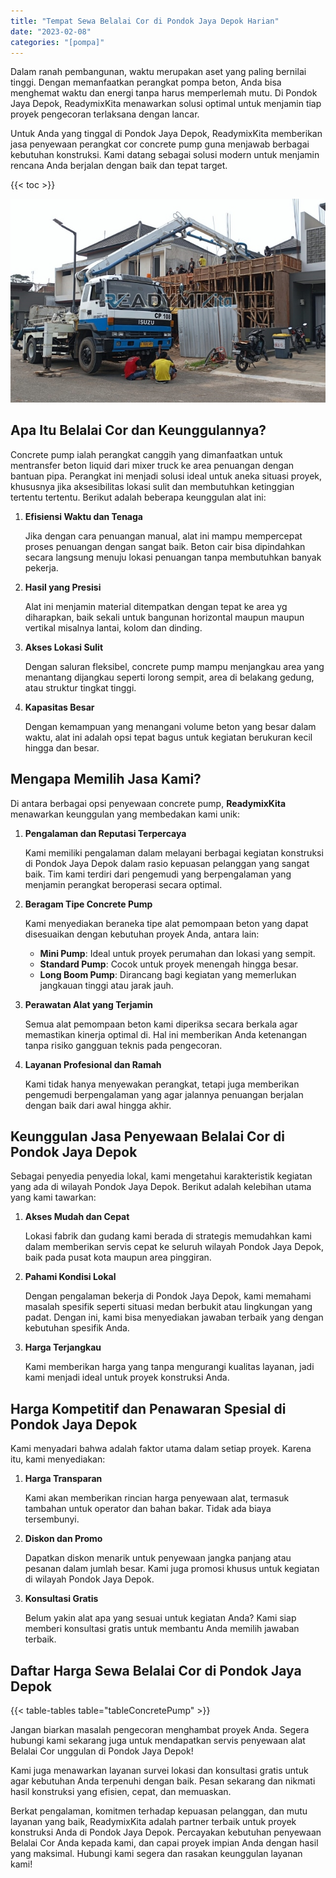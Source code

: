 ```yaml
---
title: "Tempat Sewa Belalai Cor di Pondok Jaya Depok Harian"
date: "2023-02-08"
categories: "[pompa]"
---
```


Dalam ranah pembangunan, waktu merupakan aset yang paling bernilai tinggi. Dengan memanfaatkan perangkat pompa beton, Anda bisa menghemat waktu dan energi tanpa harus memperlemah mutu. Di Pondok Jaya Depok, ReadymixKita menawarkan solusi optimal untuk menjamin tiap proyek pengecoran terlaksana dengan lancar.

Untuk Anda yang tinggal di Pondok Jaya Depok, ReadymixKita memberikan jasa penyewaan perangkat cor concrete pump guna menjawab berbagai kebutuhan konstruksi. Kami datang sebagai solusi modern untuk menjamin rencana Anda berjalan dengan baik dan tepat target.

{{< toc >}}

![Tempat Sewa Belalai Cor di Pondok Jaya Depok Harian](/images/pompa/sewa-pompa-02.jpg)

## Apa Itu Belalai Cor dan Keunggulannya?

Concrete pump ialah perangkat canggih yang dimanfaatkan untuk mentransfer beton liquid dari mixer truck ke area penuangan dengan bantuan pipa. Perangkat ini menjadi solusi ideal untuk aneka situasi proyek, khususnya jika aksesibilitas lokasi sulit dan membutuhkan ketinggian tertentu tertentu. Berikut adalah beberapa keunggulan alat ini:

1. **Efisiensi Waktu dan Tenaga**

   Jika dengan cara penuangan manual, alat ini mampu mempercepat proses penuangan dengan sangat baik. Beton cair bisa dipindahkan secara langsung menuju lokasi penuangan tanpa membutuhkan banyak pekerja.

2. **Hasil yang Presisi**

   Alat ini menjamin material ditempatkan dengan tepat ke area yg diharapkan, baik sekali untuk bangunan horizontal maupun maupun vertikal misalnya lantai, kolom dan dinding.

3. **Akses Lokasi Sulit**

   Dengan saluran fleksibel, concrete pump mampu menjangkau area yang menantang dijangkau seperti lorong sempit, area di belakang gedung, atau struktur tingkat tinggi.

4. **Kapasitas Besar**

   Dengan kemampuan yang menangani volume beton yang besar dalam waktu, alat ini adalah opsi tepat bagus untuk kegiatan berukuran kecil hingga dan besar.

## Mengapa Memilih Jasa Kami?

Di antara berbagai opsi penyewaan concrete pump, **ReadymixKita** menawarkan keunggulan yang membedakan kami unik:

1. **Pengalaman dan Reputasi Terpercaya**

   Kami memiliki pengalaman dalam melayani berbagai kegiatan konstruksi di Pondok Jaya Depok dalam rasio kepuasan pelanggan yang sangat baik. Tim kami terdiri dari pengemudi yang berpengalaman yang menjamin perangkat beroperasi secara optimal.

2. **Beragam Tipe Concrete Pump**

   Kami menyediakan beraneka tipe alat pemompaan beton yang dapat disesuaikan dengan kebutuhan proyek Anda, antara lain:
   - **Mini Pump**: Ideal untuk proyek perumahan dan lokasi yang sempit.
   - **Standard Pump**: Cocok untuk proyek menengah hingga besar.
   - **Long Boom Pump**: Dirancang bagi kegiatan yang memerlukan jangkauan tinggi atau jarak jauh.

3. **Perawatan Alat yang Terjamin**

   Semua alat pemompaan beton kami diperiksa secara berkala agar memastikan kinerja optimal di. Hal ini memberikan Anda ketenangan tanpa risiko gangguan teknis pada pengecoran.

4. **Layanan Profesional dan Ramah**

   Kami tidak hanya menyewakan perangkat, tetapi juga memberikan pengemudi berpengalaman yang agar jalannya penuangan berjalan dengan baik dari awal hingga akhir.

## Keunggulan Jasa Penyewaan Belalai Cor di Pondok Jaya Depok

Sebagai penyedia penyedia lokal, kami mengetahui karakteristik kegiatan yang ada di wilayah Pondok Jaya Depok. Berikut adalah kelebihan utama yang kami tawarkan:

1. **Akses Mudah dan Cepat**

   Lokasi fabrik dan gudang kami berada di strategis memudahkan kami dalam memberikan servis cepat ke seluruh wilayah Pondok Jaya Depok, baik pada pusat kota maupun area pinggiran.

2. **Pahami Kondisi Lokal**

   Dengan pengalaman bekerja di Pondok Jaya Depok, kami memahami masalah spesifik seperti situasi medan berbukit atau lingkungan yang padat. Dengan ini, kami bisa menyediakan jawaban terbaik yang dengan kebutuhan spesifik Anda.

3. **Harga Terjangkau**

   Kami memberikan harga yang tanpa mengurangi kualitas layanan, jadi kami menjadi ideal untuk proyek konstruksi Anda.

## Harga Kompetitif dan Penawaran Spesial di Pondok Jaya Depok

Kami menyadari bahwa adalah faktor utama dalam setiap proyek. Karena itu, kami menyediakan:

1. **Harga Transparan**

   Kami akan memberikan rincian harga penyewaan alat, termasuk tambahan untuk operator dan bahan bakar. Tidak ada biaya tersembunyi.

2. **Diskon dan Promo**

   Dapatkan diskon menarik untuk penyewaan jangka panjang atau pesanan dalam jumlah besar. Kami juga promosi khusus untuk kegiatan di wilayah Pondok Jaya Depok.

3. **Konsultasi Gratis**

   Belum yakin alat apa yang sesuai untuk kegiatan Anda? Kami siap memberi konsultasi gratis untuk membantu Anda memilih jawaban terbaik.

## Daftar Harga Sewa Belalai Cor di Pondok Jaya Depok

{{< table-tables table="tableConcretePump" >}}

Jangan biarkan masalah pengecoran menghambat proyek Anda. Segera hubungi kami sekarang juga untuk mendapatkan servis penyewaan alat Belalai Cor unggulan di Pondok Jaya Depok!

Kami juga menawarkan layanan survei lokasi dan konsultasi gratis untuk agar kebutuhan Anda terpenuhi dengan baik. Pesan sekarang dan nikmati hasil konstruksi yang efisien, cepat, dan memuaskan.

Berkat pengalaman, komitmen terhadap kepuasan pelanggan, dan mutu layanan yang baik, ReadymixKita adalah partner terbaik untuk proyek konstruksi Anda di Pondok Jaya Depok. Percayakan kebutuhan penyewaan Belalai Cor Anda kepada kami, dan capai proyek impian Anda dengan hasil yang maksimal. Hubungi kami segera dan rasakan keunggulan layanan kami!